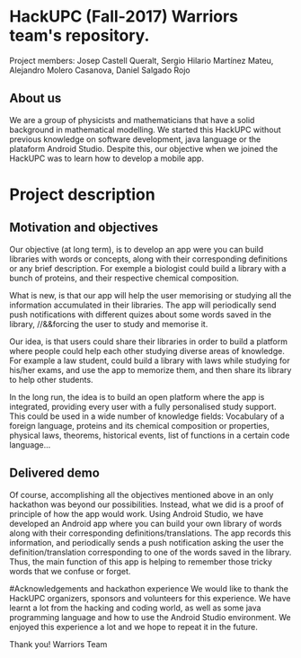 # HackUPC (Fall-2017) Warriors team's repository.
Project members: Josep Castell Queralt, Sergio Hilario Martínez Mateu, Alejandro Molero Casanova, Daniel Salgado Rojo

## About us
We are a group of physicists and mathematicians that have a solid background in mathematical modelling. We started this HackUPC without previous knowledge on software development, java language or the plataform Android Studio. Despite this, our objective when we joined the HackUPC was to learn how to develop a mobile app.

# Project description
## Motivation and objectives
Our objective (at long term), is to develop an app were you can build libraries with words or concepts, along with their corresponding definitions or any brief description. For exemple a biologist could build a library with a bunch of proteins, and their respective chemical composition.

What is new, is that our app will help the user memorising or studying all the information accumulated in their libraries. The app will periodically send push notifications with different quizes about some words saved in the library, //&&forcing the user to study and memorise it.

Our idea, is that users could share their libraries in order to build a platform where people could help each other studying diverse areas of knowledge. For example a law student, could build a library with laws while studying for his/her exams, and use the app to memorize them, and then share its library to help other students.

In the long run, the idea is to build an open platform where the app is integrated, providing every user with a fully personalised study support. This could be used in a wide number of knowledge fields: Vocabulary of a foreign language, proteins and its chemical composition or properties, physical laws, theorems, historical events, list of functions in a certain code language...

## Delivered demo
Of course, accomplishing all the objectives mentioned above in an only hackathon was beyond our possibilities. Instead, what we did is a proof of principle of how the app would work. Using Android Studio, we have developed an Android app where you can build your own library of words along with their corresponding definitions/translations. The app records this information, and periodically sends a push notification asking the user the definition/translation corresponding to one of the words saved in the library. Thus, the main function of this app is helping to remember those tricky words that we confuse or forget.

#Acknowledgements and hackathon experience
We would like to thank the HackUPC organizers, sponsors and volunteers for this experience. We have learnt a lot from the hacking and coding world, as well as some java programming language and how to use the Android Studio environment. We enjoyed this experience a lot and we hope to repeat it in the future.

Thank you! 
Warriors Team
